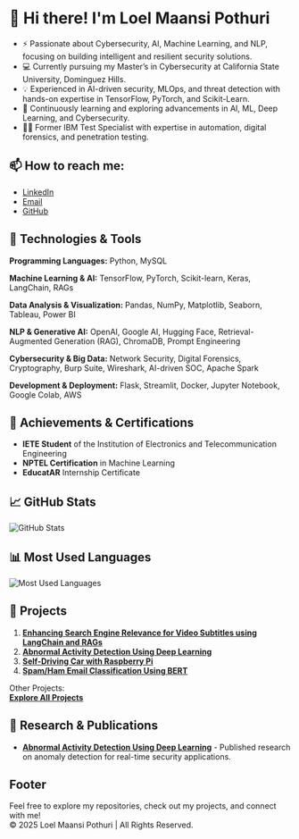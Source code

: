 # 👋 Hi there! I'm Loel Maansi Pothuri

- ⚡ Passionate about Cybersecurity, AI, Machine Learning, and NLP, focusing on building intelligent and resilient security solutions.
- 💻 Currently pursuing my Master’s in Cybersecurity at California State University, Dominguez Hills.
- 💡 Experienced in AI-driven security, MLOps, and threat detection with hands-on expertise in TensorFlow, PyTorch, and Scikit-Learn.
- 🌱 Continuously learning and exploring advancements in AI, ML, Deep Learning, and Cybersecurity.
- 👨‍💻 Former IBM Test Specialist with expertise in automation, digital forensics, and penetration testing.

## 📫 How to reach me:
- [LinkedIn](https://www.linkedin.com/in/loel-maansi/)
- [Email](mailto:loelmaansip@gmail.com)
- [GitHub](https://github.com/loelmaansi)

## 🔧 Technologies & Tools

**Programming Languages:** Python, MySQL

**Machine Learning & AI:** TensorFlow, PyTorch, Scikit-learn, Keras, LangChain, RAGs

**Data Analysis & Visualization:** Pandas, NumPy, Matplotlib, Seaborn, Tableau, Power BI

**NLP & Generative AI:** OpenAI, Google AI, Hugging Face, Retrieval-Augmented Generation (RAG), ChromaDB, Prompt Engineering

**Cybersecurity & Big Data:** Network Security, Digital Forensics, Cryptography, Burp Suite, Wireshark, AI-driven SOC, Apache Spark

**Development & Deployment:** Flask, Streamlit, Docker, Jupyter Notebook, Google Colab, AWS

## 🌟 Achievements & Certifications
- **IETE Student** of the Institution of Electronics and Telecommunication Engineering
- **NPTEL Certification** in Machine Learning
- **EducatAR** Internship Certificate

## 📈 GitHub Stats

![GitHub Stats](https://github-readme-stats.vercel.app/api?username=PLoelMaansi&show_icons=true&count_private=true&hide_title=true&hide=prs&theme=radical)

## 📊 Most Used Languages

![Most Used Languages](https://github-readme-stats.vercel.app/api/top-langs/?username=PLoelMaansi&repo=Cybersecurity-AI&langs_count=10&layout=compact&theme=radical)

## 📌 Projects

1. **[Enhancing Search Engine Relevance for Video Subtitles using LangChain and RAGs](https://github.com/loelmaansi/Cybersecurity-AI/tree/main/Projects/01.%20Enhancing%20Search%20Engine%20Relevance%20Using%20Video%20Subtitles)**
2. **[Abnormal Activity Detection Using Deep Learning](https://github.com/loelmaansi/Cybersecurity-AI/tree/main/Projects/02.%20Abnormal%20Activity%20Detection%20Using%20Deep%20Learning)**
3. **[Self-Driving Car with Raspberry Pi](https://github.com/loelmaansi/Cybersecurity-AI/tree/main/Projects/03.%20Self-Driving%20Car%20with%20Raspberry%20Pi)**
4. **[Spam/Ham Email Classification Using BERT](https://github.com/loelmaansi/Cybersecurity-AI/tree/main/Projects/04.%20Spam%3AHam%20Email%20classification%20Using%20BERT)**


Other Projects:  
**[Explore All Projects](https://github.com/loelmaansi/Cybersecurity-AI/tree/main/Projects)**

## 📜 Research & Publications
- **[Abnormal Activity Detection Using Deep Learning](https://link.springer.com/chapter/10.1007/978-981-16-6309-3_63)** - Published research on anomaly detection for real-time security applications.

## Footer
Feel free to explore my repositories, check out my projects, and connect with me!  
&copy; 2025 Loel Maansi Pothuri | All Rights Reserved.
